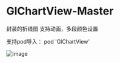 # GlChartView-Master
封装的折线图 支持动画，多段颜色设置

支持pod导入：
pod 'GlChartView'

![image](https://github.com/gleeeli/GlChartView-Master/blob/master/ChatAnimation20180906-174254-HD.gif)
